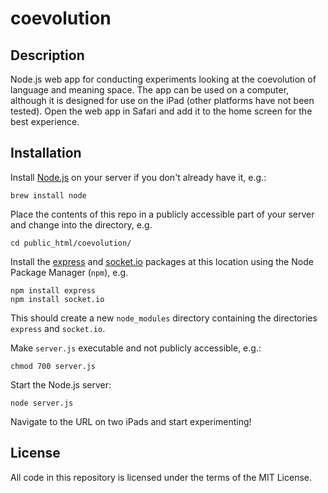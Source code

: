 coevolution
===========


Description
-----------

Node.js web app for conducting experiments looking at the coevolution of language and meaning space. The app can be used on a computer, although it is designed for use on the iPad (other platforms have not been tested). Open the web app in Safari and add it to the home screen for the best experience.


Installation
------------

Install [Node.js](https://nodejs.org) on your server if you don't already have it, e.g.:

```
brew install node
```

Place the contents of this repo in a publicly accessible part of your server and change into the directory, e.g.

```
cd public_html/coevolution/
```

Install the [express](http://expressjs.com) and [socket.io](http://socket.io) packages at this location using the Node Package Manager (```npm```), e.g.

```
npm install express
npm install socket.io
```

This should create a new ```node_modules``` directory containing the directories ```express``` and ```socket.io```.

Make ```server.js``` executable and not publicly accessible, e.g.:

```
chmod 700 server.js
```

Start the Node.js server:

```
node server.js
```

Navigate to the URL on two iPads and start experimenting!


License
-------

All code in this repository is licensed under the terms of the MIT License.
